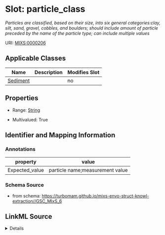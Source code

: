 # Slot: particle_class


_Particles are classified, based on their size, into six general categories:clay, silt, sand, gravel, cobbles, and boulders; should include amount of particle preceded by the name of the particle type; can include multiple values_



URI: [MIXS:0000206](https://w3id.org/mixs/0000206)



<!-- no inheritance hierarchy -->




## Applicable Classes

| Name | Description | Modifies Slot |
| --- | --- | --- |
[Sediment](Sediment.md) |  |  no  |







## Properties

* Range: [String](String.md)

* Multivalued: True





## Identifier and Mapping Information





### Annotations

| property | value |
| --- | --- |
| Expected_value | particle name;measurement value || Preferred_unit | micrometer |



### Schema Source


* from schema: https://turbomam.github.io/mixs-envo-struct-knowl-extraction//GSC_MIxS_6




## LinkML Source

<details>
```yaml
name: particle_class
annotations:
  Expected_value:
    tag: Expected_value
    value: particle name;measurement value
  Preferred_unit:
    tag: Preferred_unit
    value: micrometer
description: Particles are classified, based on their size, into six general categories:clay,
  silt, sand, gravel, cobbles, and boulders; should include amount of particle preceded
  by the name of the particle type; can include multiple values
title: particle classification
notes:
- classification
- particle
from_schema: https://turbomam.github.io/mixs-envo-struct-knowl-extraction//GSC_MIxS_6
rank: 1000
string_serialization: '{text};{float} {unit}'
slot_uri: MIXS:0000206
multivalued: true
alias: particle_class
domain_of:
- Sediment
range: string
required: false
recommended: false

```
</details>